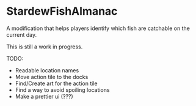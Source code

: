 # StardewFishAlmanac
A modification that helps players identify which fish are catchable on the current day.

This is still a work in progress.

TODO:

* Readable location names
* Move action tile to the docks
* Find/Create art for the action tile
* Find a way to avoid spoiling locations
* Make a prettier ui (???)